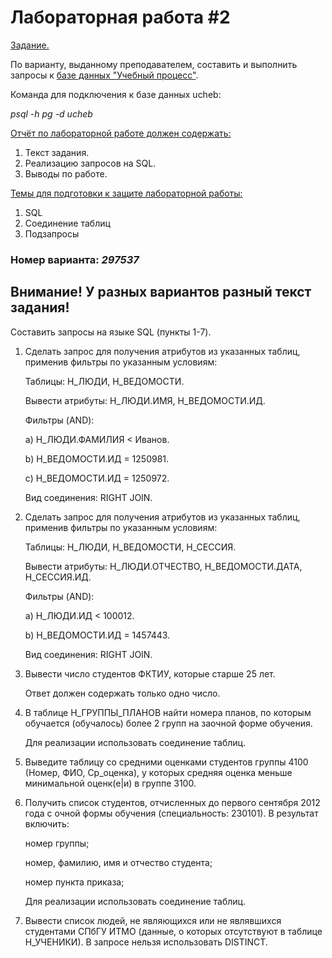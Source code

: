 # Лабораторная работа #2
<ins>Задание.</ins>

По варианту, выданному преподавателем, составить и выполнить запросы к [базе данных "Учебный процесс"](https://github.com/VeraKasianenko/ITMO_Software_engineering/tree/main/2_term_Software_engineering/Database/lab2/БД_Учебный_Процесс.pdf).

Команда для подключения к базе данных ucheb:

_psql -h pg -d ucheb_

<ins>Отчёт по лабораторной работе должен содержать:</ins>
1. Текст задания.
2. Реализацию запросов на SQL.
3. Выводы по работе.

<ins>Темы для подготовки к защите лабораторной работы:</ins>
1. SQL
2. Соединение таблиц
3. Подзапросы

### Номер варианта: _297537_
## Внимание! У разных вариантов разный текст задания!
Составить запросы на языке SQL (пункты 1-7).
1. Сделать запрос для получения атрибутов из указанных таблиц, применив фильтры по указанным условиям:
    
    Таблицы: Н_ЛЮДИ, Н_ВЕДОМОСТИ.
    
    Вывести атрибуты: Н_ЛЮДИ.ИМЯ, Н_ВЕДОМОСТИ.ИД.

    Фильтры (AND):

    a) Н_ЛЮДИ.ФАМИЛИЯ < Иванов.

    b) Н_ВЕДОМОСТИ.ИД = 1250981.

    c) Н_ВЕДОМОСТИ.ИД = 1250972.

    Вид соединения: RIGHT JOIN.

2. Сделать запрос для получения атрибутов из указанных таблиц, применив фильтры по указанным условиям:

    Таблицы: Н_ЛЮДИ, Н_ВЕДОМОСТИ, Н_СЕССИЯ.

    Вывести атрибуты: Н_ЛЮДИ.ОТЧЕСТВО, Н_ВЕДОМОСТИ.ДАТА, Н_СЕССИЯ.ИД.

    Фильтры (AND):

    a) Н_ЛЮДИ.ИД < 100012.

    b) Н_ВЕДОМОСТИ.ИД = 1457443.

    Вид соединения: RIGHT JOIN.

3. Вывести число студентов ФКТИУ, которые старше 25 лет.

    Ответ должен содержать только одно число.

4. В таблице Н_ГРУППЫ_ПЛАНОВ найти номера планов, по которым обучается (обучалось) более 2 групп на заочной форме обучения.

    Для реализации использовать соединение таблиц.

5. Выведите таблицу со средними оценками студентов группы 4100 (Номер, ФИО, Ср_оценка), у которых средняя оценка меньше минимальной оценк(е|и) в группе 3100. 

6. Получить список студентов, отчисленных до первого сентября 2012 года с очной формы обучения (специальность: 230101). В результат включить:

    номер группы;

    номер, фамилию, имя и отчество студента;

    номер пункта приказа;

    Для реализации использовать соединение таблиц.

7. Вывести список людей, не являющихся или не являвшихся студентами СПбГУ ИТМО (данные, о которых отсутствуют в таблице Н_УЧЕНИКИ). В запросе нельзя использовать DISTINCT.